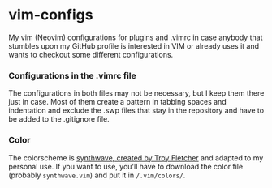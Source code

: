 # vim-configs
My vim (Neovim) configurations for plugins and .vimrc in case anybody that stumbles upon my GitHub profile is interested in VIM or already uses it 
and wants to checkout some different configurations.

### Configurations in the .vimrc file
The configurations in both files may not be necessary, but I keep them there just in case. Most of them create a pattern in tabbing spaces and indentation 
and exclude the .swp files that stay in the repository and have to be added to the .gitignore file.

### Color
The colorscheme is [synthwave, created by Troy Fletcher](https://github.com/TroyFletcher/vim-colors-synthwave) and adapted to my personal use. If you want to use, you'll have to download the color file (probably `synthwave.vim`) and put it in `/.vim/colors/`.
